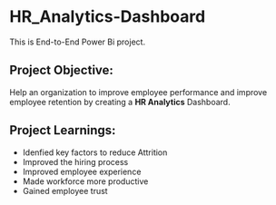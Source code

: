 # HR_Analytics-Dashboard
This is End-to-End Power Bi project.

## Project Objective:
Help an organization to improve employee performance and improve employee retention by creating a **HR Analytics** Dashboard.

## Project Learnings:
* Idenfied key factors to reduce Attrition
* Improved the hiring process
* Improved employee experience
* Made workforce more productive
* Gained employee trust

